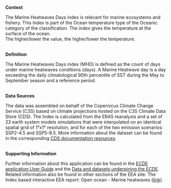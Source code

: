 **Context**

The Marine Heatwaves Days index is relevant for marine ecosystems and fishery. This Index is part of the Ocean temperature type of the Oceanic category of the classification.
The index gives the temperature at the surface of the ocean.  
The higher/lower the value, the higher/lower the temperature.

<br />**Definition**

The Marine Heatwaves Days index (MHD) is defined as the count of days under marine heatwaves conditions (days). A Marine Heatwave day is a day exceeding the daily climatological 90th percentile of SST during the May to September season and a reference period.

<br />**Data Sources**

The data was assembled on behalf of the Copernicus Climate Change Service (C3S) based on climate projections hosted on the C3S Climate Data Store (CDS).
The Index is calculated from the ERA5 reanalysis and a set of 23 earth system models simulations that were interpolated on an identical spatial grid of 1°x1° resolution, and for each of the two emission scenarios: SSP2-4.5 and SSP5-8.5.
More information about the dataset can be found in the corresponding [CDS documentation resources](https://cds.climate.copernicus.eu/datasets/projections-cmip6).

<br />**Supporting Information**

Further information about this application can be found in the [ECDE application User Guide](https://confluence.ecmwf.int/display/ECDE/European+Climate+Data+Explorer%3A+User+Guide) and the [Data and datasets underpining the ECDE](https://confluence.ecmwf.int/display/ECDE/Input+data+underpinning+the+European+Climate+Data+Explorer%3A+Description+of+the+datasets+and+variables).
Related information also be found in other sections of the EEA site:
The Index based interactive EEA report: Open ocean - Marine heatwaves
([link](https://www.eea.europa.eu/publications/europes-changing-climate-hazards-1/open-ocean/open-ocean-marine-heatwave)).